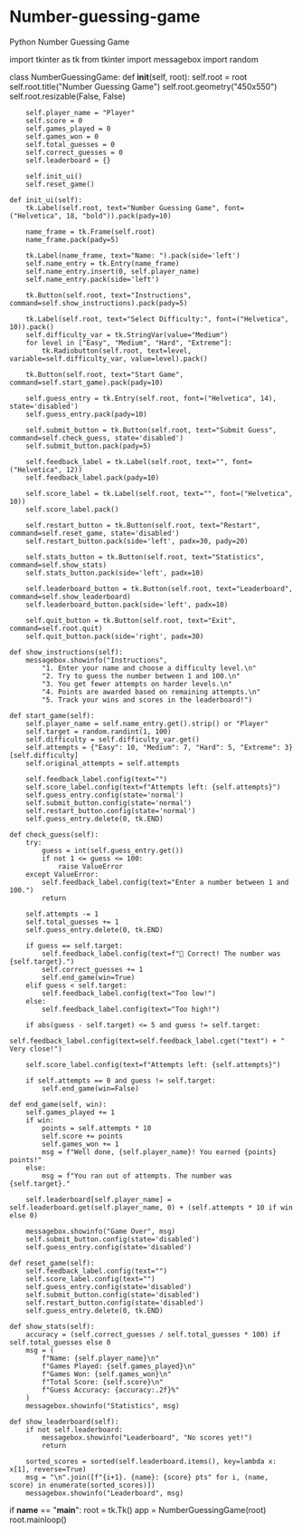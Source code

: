 # Number-guessing-game
Python Number Guessing Game







import tkinter as tk
from tkinter import messagebox
import random

class NumberGuessingGame:
    def __init__(self, root):
        self.root = root
        self.root.title("Number Guessing Game")
        self.root.geometry("450x550")
        self.root.resizable(False, False)

        self.player_name = "Player"
        self.score = 0
        self.games_played = 0
        self.games_won = 0
        self.total_guesses = 0
        self.correct_guesses = 0
        self.leaderboard = {}

        self.init_ui()
        self.reset_game()

    def init_ui(self):
        tk.Label(self.root, text="Number Guessing Game", font=("Helvetica", 18, "bold")).pack(pady=10)

        name_frame = tk.Frame(self.root)
        name_frame.pack(pady=5)

        tk.Label(name_frame, text="Name: ").pack(side='left')
        self.name_entry = tk.Entry(name_frame)
        self.name_entry.insert(0, self.player_name)
        self.name_entry.pack(side='left')

        tk.Button(self.root, text="Instructions", command=self.show_instructions).pack(pady=5)

        tk.Label(self.root, text="Select Difficulty:", font=("Helvetica", 10)).pack()
        self.difficulty_var = tk.StringVar(value="Medium")
        for level in ["Easy", "Medium", "Hard", "Extreme"]:
            tk.Radiobutton(self.root, text=level, variable=self.difficulty_var, value=level).pack()

        tk.Button(self.root, text="Start Game", command=self.start_game).pack(pady=10)

        self.guess_entry = tk.Entry(self.root, font=("Helvetica", 14), state='disabled')
        self.guess_entry.pack(pady=10)

        self.submit_button = tk.Button(self.root, text="Submit Guess", command=self.check_guess, state='disabled')
        self.submit_button.pack(pady=5)

        self.feedback_label = tk.Label(self.root, text="", font=("Helvetica", 12))
        self.feedback_label.pack(pady=10)

        self.score_label = tk.Label(self.root, text="", font=("Helvetica", 10))
        self.score_label.pack()

        self.restart_button = tk.Button(self.root, text="Restart", command=self.reset_game, state='disabled')
        self.restart_button.pack(side='left', padx=30, pady=20)

        self.stats_button = tk.Button(self.root, text="Statistics", command=self.show_stats)
        self.stats_button.pack(side='left', padx=10)

        self.leaderboard_button = tk.Button(self.root, text="Leaderboard", command=self.show_leaderboard)
        self.leaderboard_button.pack(side='left', padx=10)

        self.quit_button = tk.Button(self.root, text="Exit", command=self.root.quit)
        self.quit_button.pack(side='right', padx=30)

    def show_instructions(self):
        messagebox.showinfo("Instructions",
            "1. Enter your name and choose a difficulty level.\n"
            "2. Try to guess the number between 1 and 100.\n"
            "3. You get fewer attempts on harder levels.\n"
            "4. Points are awarded based on remaining attempts.\n"
            "5. Track your wins and scores in the leaderboard!")

    def start_game(self):
        self.player_name = self.name_entry.get().strip() or "Player"
        self.target = random.randint(1, 100)
        self.difficulty = self.difficulty_var.get()
        self.attempts = {"Easy": 10, "Medium": 7, "Hard": 5, "Extreme": 3}[self.difficulty]
        self.original_attempts = self.attempts

        self.feedback_label.config(text="")
        self.score_label.config(text=f"Attempts left: {self.attempts}")
        self.guess_entry.config(state='normal')
        self.submit_button.config(state='normal')
        self.restart_button.config(state='normal')
        self.guess_entry.delete(0, tk.END)

    def check_guess(self):
        try:
            guess = int(self.guess_entry.get())
            if not 1 <= guess <= 100:
                raise ValueError
        except ValueError:
            self.feedback_label.config(text="Enter a number between 1 and 100.")
            return

        self.attempts -= 1
        self.total_guesses += 1
        self.guess_entry.delete(0, tk.END)

        if guess == self.target:
            self.feedback_label.config(text=f"🎉 Correct! The number was {self.target}.")
            self.correct_guesses += 1
            self.end_game(win=True)
        elif guess < self.target:
            self.feedback_label.config(text="Too low!")
        else:
            self.feedback_label.config(text="Too high!")

        if abs(guess - self.target) <= 5 and guess != self.target:
            self.feedback_label.config(text=self.feedback_label.cget("text") + " Very close!")

        self.score_label.config(text=f"Attempts left: {self.attempts}")

        if self.attempts == 0 and guess != self.target:
            self.end_game(win=False)

    def end_game(self, win):
        self.games_played += 1
        if win:
            points = self.attempts * 10
            self.score += points
            self.games_won += 1
            msg = f"Well done, {self.player_name}! You earned {points} points!"
        else:
            msg = f"You ran out of attempts. The number was {self.target}."

        self.leaderboard[self.player_name] = self.leaderboard.get(self.player_name, 0) + (self.attempts * 10 if win else 0)

        messagebox.showinfo("Game Over", msg)
        self.submit_button.config(state='disabled')
        self.guess_entry.config(state='disabled')

    def reset_game(self):
        self.feedback_label.config(text="")
        self.score_label.config(text="")
        self.guess_entry.config(state='disabled')
        self.submit_button.config(state='disabled')
        self.restart_button.config(state='disabled')
        self.guess_entry.delete(0, tk.END)

    def show_stats(self):
        accuracy = (self.correct_guesses / self.total_guesses * 100) if self.total_guesses else 0
        msg = (
            f"Name: {self.player_name}\n"
            f"Games Played: {self.games_played}\n"
            f"Games Won: {self.games_won}\n"
            f"Total Score: {self.score}\n"
            f"Guess Accuracy: {accuracy:.2f}%"
        )
        messagebox.showinfo("Statistics", msg)

    def show_leaderboard(self):
        if not self.leaderboard:
            messagebox.showinfo("Leaderboard", "No scores yet!")
            return

        sorted_scores = sorted(self.leaderboard.items(), key=lambda x: x[1], reverse=True)
        msg = "\n".join([f"{i+1}. {name}: {score} pts" for i, (name, score) in enumerate(sorted_scores)])
        messagebox.showinfo("Leaderboard", msg)

if __name__ == "__main__":
    root = tk.Tk()
    app = NumberGuessingGame(root)
    root.mainloop()

